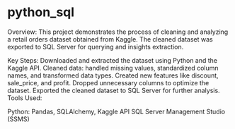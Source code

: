 # python_sql
Overview: This project demonstrates the process of cleaning and analyzing a retail orders dataset obtained from Kaggle. The cleaned dataset was exported to SQL Server for querying and insights extraction.

Key Steps:
Downloaded and extracted the dataset using Python and the Kaggle API.
Cleaned data: handled missing values, standardized column names, and transformed data types.
Created new features like discount, sale_price, and profit.
Dropped unnecessary columns to optimize the dataset.
Exported the cleaned dataset to SQL Server for further analysis.
Tools Used:

Python: Pandas, SQLAlchemy, Kaggle API
SQL Server Management Studio (SSMS) 
